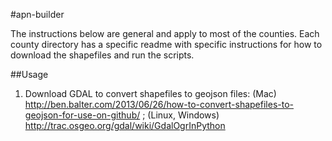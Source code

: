 #apn-builder

The instructions below are general and apply to most of the counties. Each county directory has a specific readme with specific instructions for how to download the shapefiles and run the scripts.

##Usage
1.  Download GDAL to convert shapefiles to geojson files: (Mac) http://ben.balter.com/2013/06/26/how-to-convert-shapefiles-to-geojson-for-use-on-github/ ;  (Linux, Windows) http://trac.osgeo.org/gdal/wiki/GdalOgrInPython
